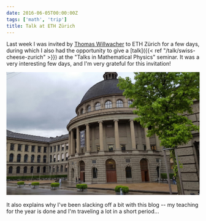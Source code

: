 ```yaml
---
date: 2016-06-05T00:00:00Z
tags: ['math', 'trip']
title: Talk at ETH Zürich
---
```


Last week I was invited by [Thomas Willwacher](http://user.math.uzh.ch/willwacher/) to ETH Zürich for a few days, during which I also had the opportunity to give a [talk]({{< ref "/talk/swiss-cheese-zurich" >}}) at the "Talks in Mathematical Physics" seminar. It was a very interesting few days, and I'm very grateful for this invitation!
<!--more-->

<img alt="ETH" src="eth.jpg" class="img-fluid">

It also explains why I've been slacking off a bit with this blog -- my teaching for the year is done and I'm traveling a lot in a short period...
